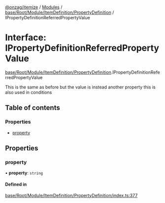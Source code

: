 [@onzag/itemize](../README.md) / [Modules](../modules.md) / [base/Root/Module/ItemDefinition/PropertyDefinition](../modules/base_Root_Module_ItemDefinition_PropertyDefinition.md) / IPropertyDefinitionReferredPropertyValue

# Interface: IPropertyDefinitionReferredPropertyValue

[base/Root/Module/ItemDefinition/PropertyDefinition](../modules/base_Root_Module_ItemDefinition_PropertyDefinition.md).IPropertyDefinitionReferredPropertyValue

This is the same as before but the value is instead another property
this is also used in conditions

## Table of contents

### Properties

- [property](base_Root_Module_ItemDefinition_PropertyDefinition.IPropertyDefinitionReferredPropertyValue.md#property)

## Properties

### property

• **property**: `string`

#### Defined in

[base/Root/Module/ItemDefinition/PropertyDefinition/index.ts:377](https://github.com/onzag/itemize/blob/5c2808d3/base/Root/Module/ItemDefinition/PropertyDefinition/index.ts#L377)
